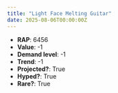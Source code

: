 ```yaml
---
title: "Light Face Melting Guitar"
date: 2025-08-06T00:00:00Z
---
```

- **RAP**: 6456
- **Value**: -1
- **Demand level**: -1
- **Trend**: -1
- **Projected?**: True
- **Hyped?**: True
- **Rare?**: True
